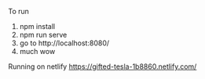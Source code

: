 To run

1. npm install
2. npm run serve
3. go to http://localhost:8080/
4. much wow


Running on netlify
    https://gifted-tesla-1b8860.netlify.com/
    
